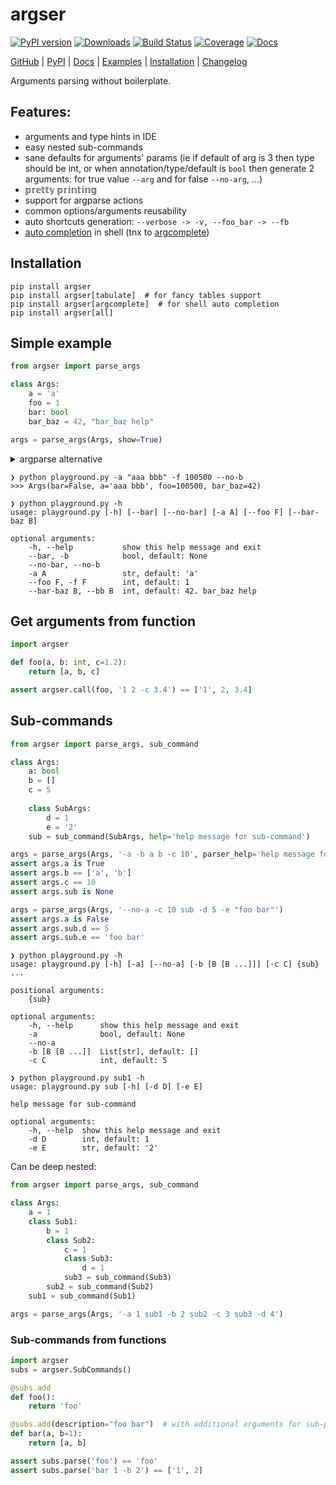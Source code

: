 # argser

[![PyPI version](https://badge.fury.io/py/argser.svg)](http://badge.fury.io/py/argser)
[![Downloads](https://pepy.tech/badge/argser)](https://pepy.tech/project/argser)
[![Build Status](https://github.com/vanyakosmos/argser/workflows/test-publish/badge.svg)](https://github.com/vanyakosmos/argser/actions?workflow=test-publish)
[![Coverage](https://codecov.io/gh/vanyakosmos/argser/branch/master/graph/badge.svg)](https://codecov.io/gh/vanyakosmos/argser)
[![Docs](https://readthedocs.org/projects/argser/badge/?version=stable)](https://argser.readthedocs.io/en/stable/)

[GitHub](https://github.com/vanyakosmos/argser) | 
[PyPI](https://pypi.org/project/argser/) | 
[Docs](https://argser.readthedocs.io/en/stable) | 
[Examples](https://argser.readthedocs.io/en/stable/examples.html) | 
[Installation](https://argser.readthedocs.io/en/stable/installation.html) | 
[Changelog](CHANGELOG.md)

Arguments parsing without boilerplate.

## Features:
- arguments and type hints in IDE
- easy nested sub-commands
- sane defaults for arguments' params (ie if default of arg is 3 then type should be int, or when annotation/type/default is `bool` then generate 2 arguments: for true value `--arg` and for false `--no-arg`, ...)
- 𝕡𝕣𝕖𝕥𝕥𝕪 𝕡𝕣𝕚𝕟𝕥𝕚𝕟𝕘
- support for argparse actions
- common options/arguments reusability
- auto shortcuts generation: `--verbose -> -v, --foo_bar -> --fb`
- [auto completion](https://argser.readthedocs.io/en/latest/examples.html#auto-completion) in shell (tnx to [argcomplete](https://argcomplete.readthedocs.io/en/latest/))


## Installation

```text
pip install argser
pip install argser[tabulate]  # for fancy tables support
pip install argser[argcomplete]  # for shell auto completion
pip install argser[all]
```


## Simple example

```python
from argser import parse_args

class Args:
    a = 'a'
    foo = 1
    bar: bool
    bar_baz = 42, "bar_baz help"

args = parse_args(Args, show=True)
```

<details>
<summary>argparse alternative</summary>
    
```python
from argparse import ArgumentParser

parser = ArgumentParser()
parser.add_argument('-a', type=str, default='a', help="str, default: 'a'")
parser.add_argument('--foo', '-f', dest='foo', type=int, default=1, help="int, default: 1")
parser.add_argument('--bar', '-b', dest='bar', action='store_true', help="bool, default: None")
parser.add_argument('--no-bar', '--no-b', dest='bar', action='store_false')
parser.set_defaults(bar=None)
parser.add_argument('--bar-baz', dest='bar_baz', default=42, help="int, default: 42. bar_baz help")

args = parser.parse_args()
print(args)
```
</details>

```text
❯ python playground.py -a "aaa bbb" -f 100500 --no-b
>>> Args(bar=False, a='aaa bbb', foo=100500, bar_baz=42)
```

```text
❯ python playground.py -h
usage: playground.py [-h] [--bar] [--no-bar] [-a A] [--foo F] [--bar-baz B]

optional arguments:
    -h, --help           show this help message and exit
    --bar, -b            bool, default: None
    --no-bar, --no-b
    -a A                 str, default: 'a'
    --foo F, -f F        int, default: 1
    --bar-baz B, --bb B  int, default: 42. bar_baz help
```


## Get arguments from function

```python
import argser

def foo(a, b: int, c=1.2):
    return [a, b, c]

assert argser.call(foo, '1 2 -c 3.4') == ['1', 2, 3.4]
```


## Sub-commands

```python
from argser import parse_args, sub_command

class Args:
    a: bool
    b = []
    c = 5
    
    class SubArgs:
        d = 1
        e = '2'
    sub = sub_command(SubArgs, help='help message for sub-command')

args = parse_args(Args, '-a -b a b -c 10', parser_help='help message for root parser')
assert args.a is True
assert args.b == ['a', 'b']
assert args.c == 10
assert args.sub is None

args = parse_args(Args, '--no-a -c 10 sub -d 5 -e "foo bar"')
assert args.a is False
assert args.sub.d == 5
assert args.sub.e == 'foo bar'
```

```text
❯ python playground.py -h
usage: playground.py [-h] [-a] [--no-a] [-b [B [B ...]]] [-c C] {sub} ...

positional arguments:
    {sub}

optional arguments:
    -h, --help      show this help message and exit
    -a              bool, default: None
    --no-a
    -b [B [B ...]]  List[str], default: []
    -c C            int, default: 5
```

```text
❯ python playground.py sub1 -h
usage: playground.py sub [-h] [-d D] [-e E]

help message for sub-command

optional arguments:
    -h, --help  show this help message and exit
    -d D        int, default: 1
    -e E        str, default: '2'
```

Can be deep nested:
```python
from argser import parse_args, sub_command

class Args:
    a = 1
    class Sub1:
        b = 1
        class Sub2:
            c = 1
            class Sub3:
                d = 1
            sub3 = sub_command(Sub3)
        sub2 = sub_command(Sub2)
    sub1 = sub_command(Sub1)

args = parse_args(Args, '-a 1 sub1 -b 2 sub2 -c 3 sub3 -d 4')
```


### Sub-commands from functions

```python
import argser
subs = argser.SubCommands()

@subs.add
def foo():
    return 'foo'

@subs.add(description="foo bar")  # with additional arguments for sub-parser
def bar(a, b=1):
    return [a, b]

assert subs.parse('foo') == 'foo'
assert subs.parse('bar 1 -b 2') == ['1', 2]
```
